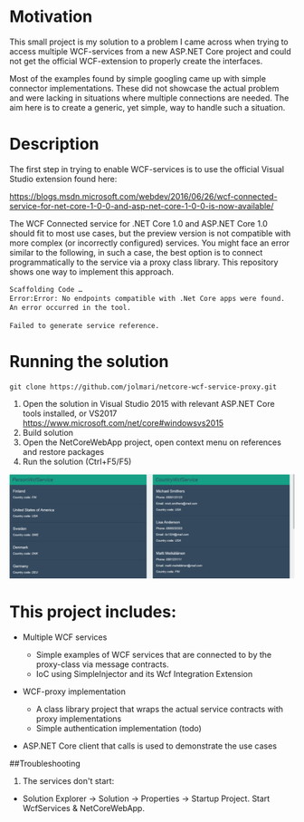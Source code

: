 # Motivation
This small project is my solution to a problem I came across when trying to access multiple WCF-services
from a new ASP.NET Core project and could not get the official WCF-extension to properly create
the interfaces.

Most of the examples found by simple googling came up with simple connector implementations. These did not
showcase the actual problem and were lacking in situations where multiple connections are needed. The aim here
is to create a generic, yet simple, way to handle such a situation.

# Description
The first step in trying to enable WCF-services is to use the official Visual Studio extension found here:

https://blogs.msdn.microsoft.com/webdev/2016/06/26/wcf-connected-service-for-net-core-1-0-0-and-asp-net-core-1-0-0-is-now-available/

The WCF Connected service for .NET Core 1.0 and ASP.NET Core 1.0 should fit to most use cases, but the preview
version is not compatible with more complex (or incorrectly configured) services. You might face an error similar to the following, in such a
case, the best option is to connect programmatically to the service via a proxy class library. This repository shows one way to
implement this approach.

```
Scaffolding Code …
Error:Error: No endpoints compatible with .Net Core apps were found.
An error occurred in the tool.

Failed to generate service reference. 
```

# Running the solution
```
git clone https://github.com/jolmari/netcore-wcf-service-proxy.git
```

1. Open the solution in Visual Studio 2015 with relevant ASP.NET Core tools installed, or VS2017
https://www.microsoft.com/net/core#windowsvs2015
2. Build solution
3. Open the NetCoreWebApp project, open context menu on references and restore packages
3. Run the solution (Ctrl+F5/F5)

![Alt text](/ui.png?raw=true "Example UI")

# This project includes:

* Multiple WCF services
   * Simple examples of WCF services that are connected to by the proxy-class via message contracts.
   * IoC using SimpleInjector and its Wcf Integration Extension

* WCF-proxy implementation
   * A class library project that wraps the actual service contracts with proxy implementations
   * Simple authentication implementation (todo)

* ASP.NET Core client that calls is used to demonstrate the use cases

##Troubleshooting
1. The services don't start:
  * Solution Explorer -> Solution -> Properties -> Startup Project. Start WcfServices & NetCoreWebApp.
